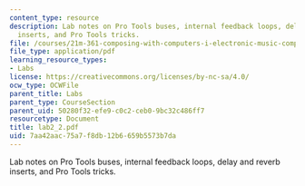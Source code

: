 ```yaml
---
content_type: resource
description: Lab notes on Pro Tools buses, internal feedback loops, delay and reverb
  inserts, and Pro Tools tricks.
file: /courses/21m-361-composing-with-computers-i-electronic-music-composition-spring-2008/7aa42aac75a7f8db12b6659b5573b7da_lab2_2.pdf
file_type: application/pdf
learning_resource_types:
- Labs
license: https://creativecommons.org/licenses/by-nc-sa/4.0/
ocw_type: OCWFile
parent_title: Labs
parent_type: CourseSection
parent_uid: 50280f32-efe9-c0c2-ceb0-9bc32c486ff7
resourcetype: Document
title: lab2_2.pdf
uid: 7aa42aac-75a7-f8db-12b6-659b5573b7da
---
```

Lab notes on Pro Tools buses, internal feedback loops, delay and reverb inserts, and Pro Tools tricks.